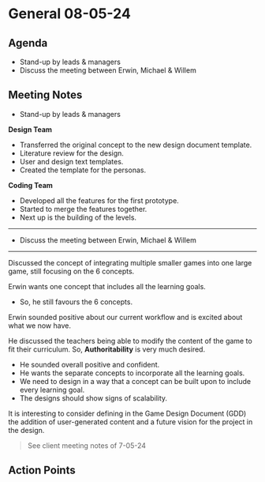 # General 08-05-24

## Agenda

- Stand-up by leads & managers
- Discuss the meeting between Erwin, Michael & Willem

## Meeting Notes

- Stand-up by leads & managers

**Design Team**

- Transferred the original concept to the new design document template.
- Literature review for the design.
- User and design text templates.
- Created the template for the personas.

**Coding Team**

- Developed all the features for the first prototype.
- Started to merge the features together.
- Next up is the building of the levels.

---

- Discuss the meeting between Erwin, Michael & Willem

---

Discussed the concept of integrating multiple smaller games into one large game, still focusing on the 6 concepts.

Erwin wants one concept that includes all the learning goals.

- So, he still favours the 6 concepts.

Erwin sounded positive about our current workflow and is excited about what we now have.

He discussed the teachers being able to modify the content of the game to fit their curriculum. So, **Authoritability** is very much desired.

- He sounded overall positive and confident.
- He wants the separate concepts to incorporate all the learning goals.
- We need to design in a way that a concept can be built upon to include every learning goal.
- The designs should show signs of scalability.

It is interesting to consider defining in the Game Design Document (GDD) the addition of user-generated content and a future vision for the project in the design.

>  See client meeting notes of 7-05-24

## Action Points
